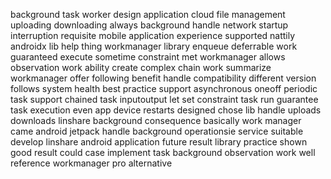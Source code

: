 background task worker design application cloud file management uploading downloading always background handle network startup interruption requisite mobile application experience supported nattily androidx lib help thing workmanager library enqueue deferrable work guaranteed execute sometime constraint met workmanager allows observation work ability create complex chain work summarize workmanager offer following benefit handle compatibility different version follows system health best practice support asynchronous oneoff periodic task support chained task inputoutput let set constraint task run guarantee task execution even app device restarts designed chose lib handle uploads downloads linshare background consequence basically work manager came android jetpack handle background operationsie service suitable develop linshare android application future result library practice shown good result could case implement task background observation work well reference workmanager pro alternative